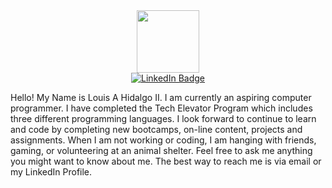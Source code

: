 <div id="header" align="center">
    <img src="https://media.giphy.com/media/v1.Y2lkPTc5MGI3NjExZ2llbjFrbnFjaXJkNWZzcTh0c2d3cXRrd2Z5Ymp6eHZsamFjcXQ5aCZlcD12MV9pbnRlcm5hbF9naWZfYnlfaWQmY3Q9Zw/qgQUggAC3Pfv687qPC/giphy.gif" width="100"/>
</div> 

<div id="badges" align="center">
    <a href="www.linkedin.com/in/louisahidalgo44">
  <img src="https://img.shields.io/badge/LinkedIn-blue?style=for-the-badge&logo=linkedin&logoColor=white" alt="LinkedIn Badge"/>
    </a>
</div>


Hello! My Name is Louis A Hidalgo II. 
I am currently an aspiring computer programmer. 
I have completed the Tech Elevator Program which includes three different programming languages. 
I look forward to continue to learn and code by completing new bootcamps, on-line content, projects and assignments. 
When I am not working or coding, I am hanging with friends, gaming, or volunteering at an animal shelter. 
Feel free to ask me anything you might want to know about me. The best way to reach me is via email or my LinkedIn Profile.
